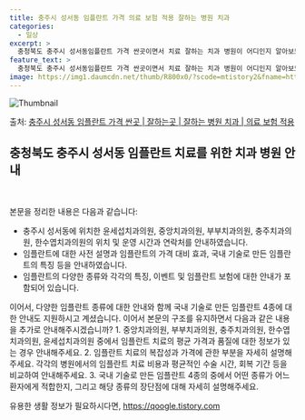 ```yaml
---
title: 충주시 성서동 임플란트 가격 의료 보험 적용 잘하는 병원 치과
categories:
  - 일상
excerpt: >
  충청북도 충주시 성서동임플란트 가격 싼곳이면서 치료 잘하는 치과 병원이 어디인지 알아보도록 하겠습니다. 충청북도 충주시 성서동에 위치한 윤세섭치과의원 중앙치과의원 부부치과의원 충주치과의원 한수엽치과의원 순서대로 안내 드리며, 임플란트 치료시 신경써야 할 부분 또한 같이 공유 드리겠습니다.2024년 임플란트 가격 살펴보기 👈 클릭임플란트 평균 가격윤세섭치과의원표 내에 있는 전화 번호를 클릭 하시면 윤세섭치과의원로 바로 전화 연결 됩니다.분류주소전화번호치과의원충청북도 충주시 예성로 158 (성서동)📞043-856-2875로 전화하기윤세섭치과의원 위치 확인하기 👈 클릭요일운영시간월요일09:30~18:00화요일09:30~20:00수요일09:30~18:00목요일09:30~20:0..
feature_text: >
  충청북도 충주시 성서동임플란트 가격 싼곳이면서 치료 잘하는 치과 병원이 어디인지 알아보도록 하겠습니다. 충청북도 충주시 성서동에 위치한 윤세섭치과의원 중앙치과의원 부부치과의원 충주치과의원 한수엽치과의원 순서대로 안내 드리며, 임플란트 치료시 신경써야 할 부분 또한 같이 공유 드리겠습니다.2024년 임플란트 가격 살펴보기 👈 클릭임플란트 평균 가격윤세섭치과의원표 내에 있는 전화 번호를 클릭 하시면 윤세섭치과의원로 바로 전화 연결 됩니다.분류주소전화번호치과의원충청북도 충주시 예성로 158 (성서동)📞043-856-2875로 전화하기윤세섭치과의원 위치 확인하기 👈 클릭요일운영시간월요일09:30~18:00화요일09:30~20:00수요일09:30~18:00목요일09:30~20:0..
image: https://img1.daumcdn.net/thumb/R800x0/?scode=mtistory2&fname=https%3A%2F%2Fblog.kakaocdn.net%2Fdn%2FmyOef%2FbtsGZKuULx1%2FYqndKpiJmaV2cVvS7IUJS0%2Fimg.webp
---
```


![Thumbnail](https://img1.daumcdn.net/thumb/R800x0/?scode=mtistory2&fname=https%3A%2F%2Fblog.kakaocdn.net%2Fdn%2FmyOef%2FbtsGZKuULx1%2FYqndKpiJmaV2cVvS7IUJS0%2Fimg.webp)

<p>출처: <a href="https://qoogle.tistory.com/7173" rel="dofollow">충주시 성서동 임플란트 가격 싼곳 | 잘하는곳 | 잘하는 병원 치과 | 의료 보험 적용</a> </p>

## 충청북도 충주시 성서동 임플란트 치료를 위한 치과 병원 안내

​

본문을 정리한 내용은 다음과 같습니다:

  * 충주시 성서동에 위치한 윤세섭치과의원, 중앙치과의원, 부부치과의원, 충주치과의원, 한수엽치과의원의 위치 및 운영 시간과 연락처를 안내하였습니다.
  * 임플란트에 대한 사전 설명과 임플란트의 가격 대비 효과, 국내 기술로 만든 임플란트의 특징 등을 안내하였습니다.
  * 임플란트의 다양한 종류와 각각의 특징, 이벤트 및 임플란트 보험에 대한 안내가 포함되어 있습니다.

이어서, 다양한 임플란트 종류에 대한 안내와 함께 국내 기술로 만든 임플란트 4종에 대한 안내도 지원하시고 계셨습니다. 이어서 본문의 구조를
유지하면서 다음과 같은 내용을 추가로 안내해주시겠습니까? 1\. 중앙치과의원, 부부치과의원, 충주치과의원, 한수엽치과의원, 윤세섭치과의원
중에서 임플란트 치료의 평균 가격과 품질에 대한 정보가 있는 경우 안내해주세요. 2\. 임플란트 치료의 복잡성과 가격에 관한 부분을 자세히
설명해주세요. 각각의 병원에서의 임플란트 치료 비용과 평균적인 수술 시간, 회복 기간 등을 비교하여 안내해주세요. 3\. 국내 기술로 만든
임플란트 4종의 중에서 어떤 종류가 어느 환자에게 적합한지, 그리고 해당 종류의 장단점에 대해 자세히 설명해주세요.

 

유용한 생활 정보가 필요하시다면, <a href="https://qoogle.tistory.com" rel="dofollow">https://qoogle.tistory.com</a>


